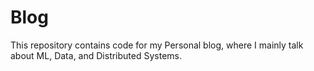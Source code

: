 # Blog 
This repository contains code for my Personal blog, where I mainly talk about ML, Data, and Distributed Systems.
